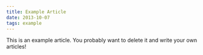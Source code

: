 ```yaml
---
title: Example Article
date: 2013-10-07
tags: example
---
```


This is an example article. You probably want to delete it and write your own articles!
